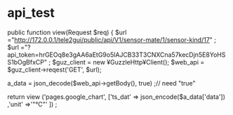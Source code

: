 # api_test

public function view(Request $req) {
  $url        ="http://172.0.0.1/tele2gui/public/api/V1/sensor-mate/1/sensor-kind/17" ;
  $url        ="?api_token=hrGEOq8e3gAA6aEtG9o5lAJCB33T3CNXCna57kecDjn5E8YoHSS1bOgBfxCP" ;
  $guz_client = new ¥GuzzleHttp¥Client();
  $web_api    = $guz_client->reqest('GET', $url);
  
  a_data = json_decode($web_api->getBody(), true) ;// need "true"
  
  return view ('pages.google_chart', ['ts_dat' => json_encode($a_data['data'])
                                     ,'unit'   =>'"℃"' ]) ;
